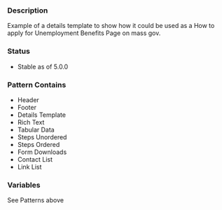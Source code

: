 ### Description
Example of a details template to show how it could be used as a How to apply for Unemployment Benefits Page on mass gov.

### Status
* Stable as of 5.0.0

### Pattern Contains
* Header
* Footer
* Details Template
* Rich Text
* Tabular Data
* Steps Unordered
* Steps Ordered
* Form Downloads
* Contact List
* Link List

### Variables
See Patterns above
